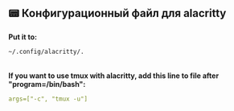 ## 📟 Конфигурационный файл для alacritty

<b>Put it to:</b> 

```bash
~/.config/alacritty/.
```

<br />

<b>
If you want to use tmux with alacritty, add this line to file after "program=/bin/bash":
</b>

<br />

```yaml
args=["-c", "tmux -u"]
``` 

